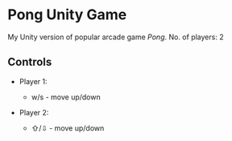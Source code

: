 # Pong Unity Game
My Unity version of popular arcade game *Pong*.
No. of players: 2

## Controls
- Player 1:
  - w/s - move up/down

- Player 2:
  - ⇧/⇩ - move up/down
